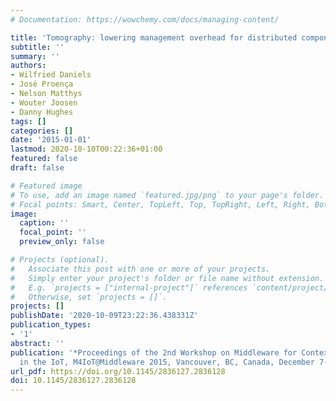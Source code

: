 ```yaml
---
# Documentation: https://wowchemy.com/docs/managing-content/

title: 'Tomography: lowering management overhead for distributed component-based applications'
subtitle: ''
summary: ''
authors:
- Wilfried Daniels
- José Proença
- Nelson Matthys
- Wouter Joosen
- Danny Hughes
tags: []
categories: []
date: '2015-01-01'
lastmod: 2020-10-10T00:22:36+01:00
featured: false
draft: false

# Featured image
# To use, add an image named `featured.jpg/png` to your page's folder.
# Focal points: Smart, Center, TopLeft, Top, TopRight, Left, Right, BottomLeft, Bottom, BottomRight.
image:
  caption: ''
  focal_point: ''
  preview_only: false

# Projects (optional).
#   Associate this post with one or more of your projects.
#   Simply enter your project's folder or file name without extension.
#   E.g. `projects = ["internal-project"]` references `content/project/deep-learning/index.md`.
#   Otherwise, set `projects = []`.
projects: []
publishDate: '2020-10-09T23:22:36.438331Z'
publication_types:
- '1'
abstract: ''
publication: '*Proceedings of the 2nd Workshop on Middleware for Context-Aware Applications
  in the IoT, M4IoT@Middleware 2015, Vancouver, BC, Canada, December 7-11, 2015*'
url_pdf: https://doi.org/10.1145/2836127.2836128
doi: 10.1145/2836127.2836128
---
```


